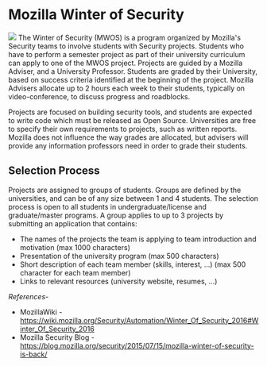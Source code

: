 # Mozilla Winter of Security
<img src="https://wiki.mozilla.org/images/thumb/2/25/WinterOfSecurity_logo_light_horizontal.png/750px-WinterOfSecurity_logo_light_horizontal.png">
The Winter of Security (MWOS) is a program organized by Mozilla's Security teams to involve students with Security projects. Students who have to perform a semester project as part of their university curriculum can apply to one of the MWOS project. Projects are guided by a Mozilla Adviser, and a University Professor. Students are graded by their University, based on success criteria identified at the beginning of the project. Mozilla Advisers allocate up to 2 hours each week to their students, typically on video-conference, to discuss progress and roadblocks.

Projects are focused on building security tools, and students are expected to write code which must be released as Open Source. Universities are free to specify their own requirements to projects, such as written reports. Mozilla does not influence the way grades are allocated, but advisers will provide any information professors need in order to grade their students.

## Selection Process

Projects are assigned to groups of students. Groups are defined by the universities, and can be of any size between 1 and 4 students. The selection process is open to all students in undergraduate/license and graduate/master programs. A group applies to up to 3 projects by submitting an application that contains:

- The names of the projects the team is applying to
team introduction and motivation (max 1000 characters)
- Presentation of the university program (max 500 characters)
- Short description of each team member (skills, interest, ...) (max 500 character for each team member)
- Links to relevant resources (university website, resumes, ...)

*References*-
- MozillaWiki - https://wiki.mozilla.org/Security/Automation/Winter_Of_Security_2016#Winter_Of_Security_2016
- Mozilla Security Blog - https://blog.mozilla.org/security/2015/07/15/mozilla-winter-of-security-is-back/